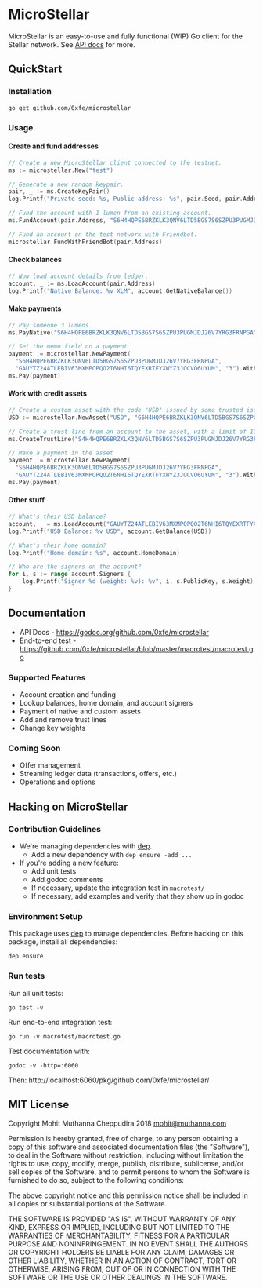 # MicroStellar

MicroStellar is an easy-to-use and fully functional (WIP) Go client for the Stellar network. See [API docs](https://godoc.org/github.com/0xfe/microstellar) for more.

## QuickStart

### Installation

```
go get github.com/0xfe/microstellar
```

### Usage

#### Create and fund addresses

```go
// Create a new MicroStellar client connected to the testnet.
ms := microstellar.New("test")

// Generate a new random keypair.
pair, _ := ms.CreateKeyPair()
log.Printf("Private seed: %s, Public address: %s", pair.Seed, pair.Address)

// Fund the account with 1 lumen from an existing account.
ms.FundAccount(pair.Address, "S6H4HQPE6BRZKLK3QNV6LTD5BGS7S6SZPU3PUGMJDJ26V7YRG3FRNPGA", "1")

// Fund an account on the test network with Friendbot.
microstellar.FundWithFriendBot(pair.Address)
```

#### Check balances

```go
// Now load account details from ledger.
account, _ := ms.LoadAccount(pair.Address)
log.Printf("Native Balance: %v XLM", account.GetNativeBalance())
```

#### Make payments

```go
// Pay someone 3 lumens.
ms.PayNative("S6H4HQPE6BRZKLK3QNV6LTD5BGS7S6SZPU3PUGMJDJ26V7YRG3FRNPGA", "GAUYTZ24ATLEBIV63MXMPOPQO2T6NHI6TQYEXRTFYXWYZ3JOCVO6UYUM", "3")

// Set the memo field on a payment
payment := microstellar.NewPayment(
  "S6H4HQPE6BRZKLK3QNV6LTD5BGS7S6SZPU3PUGMJDJ26V7YRG3FRNPGA",
  "GAUYTZ24ATLEBIV63MXMPOPQO2T6NHI6TQYEXRTFYXWYZ3JOCVO6UYUM", "3").WithMemoText("thanks for the fish")
ms.Pay(payment)
```

#### Work with credit assets

```go
// Create a custom asset with the code "USD" issued by some trusted issuer
USD := microstellar.NewAsset("USD", "G6H4HQPE6BRZKLK3QNV6LTD5BGS7S6SZPU3PUGMJDJ26V7YRG3FRNPGA", Credit4Type)

// Create a trust line from an account to the asset, with a limit of 10000
ms.CreateTrustLine("S4H4HQPE6BRZKLK3QNV6LTD5BGS7S6SZPU3PUGMJDJ26V7YRG3FRNPGA", USD, "10000")

// Make a payment in the asset
payment := microstellar.NewPayment(
  "S6H4HQPE6BRZKLK3QNV6LTD5BGS7S6SZPU3PUGMJDJ26V7YRG3FRNPGA",
  "GAUYTZ24ATLEBIV63MXMPOPQO2T6NHI6TQYEXRTFYXWYZ3JOCVO6UYUM", "3").WithAsset(USD).WithMemo("funny money")
ms.Pay(payment)
```

#### Other stuff

```go
// What's their USD balance?
account, _ = ms.LoadAccount("GAUYTZ24ATLEBIV63MXMPOPQO2T6NHI6TQYEXRTFYXWYZ3JOCVO6UYUM")
log.Printf("USD Balance: %v USD", account.GetBalance(USD))

// What's their home domain?
log.Printf("Home domain: %s", account.HomeDomain)

// Who are the signers on the account?
for i, s := range account.Signers {
    log.Printf("Signer %d (weight: %v): %v", i, s.PublicKey, s.Weight)
}
```

## Documentation

* API Docs - https://godoc.org/github.com/0xfe/microstellar
* End-to-end test - https://github.com/0xfe/microstellar/blob/master/macrotest/macrotest.go

### Supported Features

* Account creation and funding
* Lookup balances, home domain, and account signers
* Payment of native and custom assets
* Add and remove trust lines
* Change key weights

### Coming Soon

* Offer management
* Streaming ledger data (transactions, offers, etc.)
* Operations and options

## Hacking on MicroStellar

### Contribution Guidelines

* We're managing dependencies with [dep](https://github.com/golang/dep).
  * Add a new dependency with `dep ensure -add ...`
* If you're adding a new feature:
  * Add unit tests
  * Add godoc comments
  * If necessary, update the integration test in `macrotest/`
  * If necessary, add examples and verify that they show up in godoc

### Environment Setup

This package uses [dep](https://github.com/golang/dep) to manage dependencies. Before
hacking on this package, install all dependencies:

```
dep ensure
```

### Run tests

Run all unit tests:

```
go test -v
```

Run end-to-end integration test:

```
go run -v macrotest/macrotest.go
```

Test documentation with:

```
godoc -v -http=:6060
```

Then: http://localhost:6060/pkg/github.com/0xfe/microstellar/

## MIT License

Copyright Mohit Muthanna Cheppudira 2018 <mohit@muthanna.com>

Permission is hereby granted, free of charge, to any person obtaining a copy of this software and associated documentation files (the "Software"), to deal in the Software without restriction, including without limitation the rights to use, copy, modify, merge, publish, distribute, sublicense, and/or sell copies of the Software, and to permit persons to whom the Software is furnished to do so, subject to the following conditions:

The above copyright notice and this permission notice shall be included in all copies or substantial portions of the Software.

THE SOFTWARE IS PROVIDED "AS IS", WITHOUT WARRANTY OF ANY KIND, EXPRESS OR IMPLIED, INCLUDING BUT NOT LIMITED TO THE WARRANTIES OF MERCHANTABILITY, FITNESS FOR A PARTICULAR PURPOSE AND NONINFRINGEMENT. IN NO EVENT SHALL THE AUTHORS OR COPYRIGHT HOLDERS BE LIABLE FOR ANY CLAIM, DAMAGES OR OTHER LIABILITY, WHETHER IN AN ACTION OF CONTRACT, TORT OR OTHERWISE, ARISING FROM, OUT OF OR IN CONNECTION WITH THE SOFTWARE OR THE USE OR OTHER DEALINGS IN THE SOFTWARE.